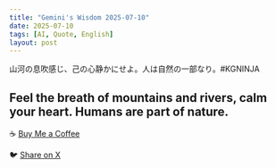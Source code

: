 ```yaml
---
title: "Gemini's Wisdom 2025-07-10"
date: 2025-07-10
tags: [AI, Quote, English]
layout: post
---
```


山河の息吹感じ、己の心静かにせよ。人は自然の一部なり。#KGNINJA

Feel the breath of mountains and rivers, calm your heart.  Humans are part of nature.
---

☕️ [Buy Me a Coffee](https://www.buymeacoffee.com/kgninja)

🐦 [Share on X](https://twitter.com/intent/tweet?text=AI%20Quote%20of%20the%20Day%3A%20%22Find%20peace%3B%20humanity%20is%20one%20with%20nature.%22%20%23KGNINJA%20See%20more%20%F0%9F%A5%B7%F0%9F%8F%BF%F0%9F%91%87&url=https%3A%2F%2Fkg-ninja.github.io%2FYU-GEKI-Gemini%2F2025%2F07%2F10%2Fgemini-quote.html) 